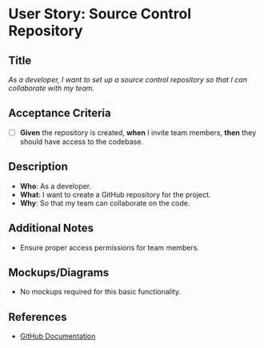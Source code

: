 # User Story: Source Control Repository

## Title
*As a developer, I want to set up a source control repository so that I can collaborate with my team.*

## Acceptance Criteria
- [ ] **Given** the repository is created, **when** I invite team members, **then** they should have access to the codebase.

## Description
- **Who**: As a developer.
- **What**: I want to create a GitHub repository for the project.
- **Why**: So that my team can collaborate on the code.

## Additional Notes
- Ensure proper access permissions for team members.

## Mockups/Diagrams
- No mockups required for this basic functionality.

## References
- [GitHub Documentation](https://docs.github.com/en) 